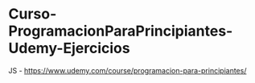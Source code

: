 # Curso-ProgramacionParaPrincipiantes-Udemy-Ejercicios
JS - https://www.udemy.com/course/programacion-para-principiantes/
